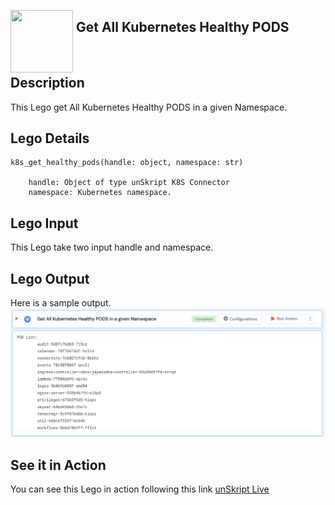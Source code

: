 [<img align="left" src="https://unskript.com/assets/favicon.png" width="100" height="100" style="padding-right: 5px">](https://unskript.com/assets/favicon.png) 
<h2>Get All Kubernetes Healthy PODS</h2>

<br>

## Description
This Lego get All Kubernetes Healthy PODS in a given Namespace.


## Lego Details

    k8s_get_healthy_pods(handle: object, namespace: str)

        handle: Object of type unSkript K8S Connector
        namespace: Kubernetes namespace.

## Lego Input
This Lego take two input handle and namespace.

## Lego Output
Here is a sample output.
<img src="./1.png">

## See it in Action

You can see this Lego in action following this link [unSkript Live](https://us.app.unskript.io)
